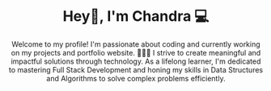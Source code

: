 <h1 align="center">Hey👋, I'm Chandra 💻</h1>

<p align="center"> Welcome to my profile! I'm passionate about coding and currently working on my projects and portfolio website. 👨🏻‍💻 I strive to create meaningful and impactful solutions through technology. As a lifelong learner, I'm dedicated to mastering Full Stack Development and honing my skills in Data Structures and Algorithms to solve complex problems efficiently.
 </p>

 <!------
<h3 align="center" >Solo Projects </h3>
<table align="center" style="width: 100%;">
  <thead>
    <tr>
      <th>Project Name</th>
      <th>Demo Link</th>
    </tr>
  </thead>
  <tr>
      <td>Infinite Scroll - Unsplash API</td>
      <td><a href="https://zesty-pothos-f656fa.netlify.app/">🌍 Demo</a></td>
  </tr>
 <tr>
      <td>Password Generator</td>
      <td><a href="https://jolly-gumdrop-0da4e4.netlify.app/">🌍 Demo</a></td>
  </tr>
   <tr>
      <td>Random Quote Machine</td>
      <td><a href="https://funny-biscochitos-bf15e7.netlify.app/">🌍 Demo</a></td>
  </tr>
   <tr>
      <td>BasketBall Score Counter</td>
      <td><a href="https://chimerical-trifle-6bdd29.netlify.app/">🌍 Demo</a></td>
  </tr>
   <tr>
      <td>Simple Recipes (Static Page)</td>
      <td><a href="https://stupefied-rosalind-40a289.netlify.app/index.html">🌍 Demo</a></td>
  </tr>
  <tr>
      <td>Lyrics App - API</td>
      <td><a href="https://nifty-nightingale-5d8929.netlify.app/">🌍 Demo</a></td>
  </tr>
</table>

--->


